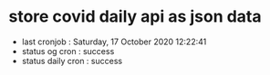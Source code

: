 # store covid daily api as json data

- last cronjob : Saturday, 17 October 2020 12:22:41
- status og cron : success
- status daily cron : success
      
      